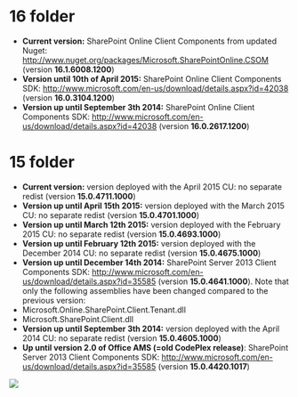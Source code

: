 # 16 folder #
-  **Current version:** SharePoint Online Client Components from updated Nuget: http://www.nuget.org/packages/Microsoft.SharePointOnline.CSOM (version **16.1.6008.1200**)
-  **Version until 10th of April 2015:** SharePoint Online Client Components SDK: http://www.microsoft.com/en-us/download/details.aspx?id=42038 (version **16.0.3104.1200**)
-  **Version up until September 3th 2014:** SharePoint Online Client Components SDK: http://www.microsoft.com/en-us/download/details.aspx?id=42038 (version **16.0.2617.1200**)

# 15 folder #
-  **Current version:** version deployed with the April 2015 CU: no separate redist (version **15.0.4711.1000**)
-  **Version up until April 15th 2015:** version deployed with the March 2015 CU: no separate redist (version **15.0.4701.1000**)
-  **Version up until March 12th 2015:** version deployed with the February 2015 CU: no separate redist (version **15.0.4693.1000**)
-  **Version up until February 12th 2015:** version deployed with the December 2014 CU: no separate redist (version **15.0.4675.1000**)
-  **Version up until December 14th 2014:** SharePoint Server 2013 Client Components SDK: http://www.microsoft.com/en-us/download/details.aspx?id=35585 (version **15.0.4641.1000**). Note that only the following assemblies have been changed compared to the previous version:
  -  Microsoft.Online.SharePoint.Client.Tenant.dll
  -  Microsoft.SharePoint.Client.dll
-  **Version up until September 3th 2014:** version deployed with the April 2014 CU: no separate redist (version **15.0.4605.1000**)
-  **Up until version 2.0 of Office AMS (=old CodePlex release)**: SharePoint Server 2013 Client Components SDK: http://www.microsoft.com/en-us/download/details.aspx?id=35585 (version **15.0.4420.1017**)

<img src="https://telemetry.sharepointpnp.com/pnp-sites-core/assemblies" /> 